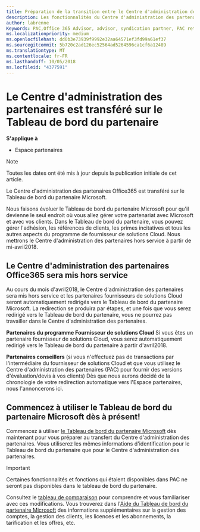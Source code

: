 ```yaml
---
title: Préparation de la transition entre le Centre d'administration des partenaires et l'Espace partenaires | Espace partenaires
description: Les fonctionnalités du Centre d'administration des partenaires Office365 sont transférées sur l'Espace partenaires.
author: labrenne
Keywords: PAC,Office 365 Advisor, advisor, syndication partner, PAC retire, PAC retiring
ms.localizationpriority: medium
ms.openlocfilehash: dd0b3e73939f9992e32aa64571ef3fd99a61ef37
ms.sourcegitcommit: 5b720c2ad126ec52564ad5264596ca1cf6a12489
ms.translationtype: MT
ms.contentlocale: fr-FR
ms.lasthandoff: 10/05/2018
ms.locfileid: "4377591"
---
```

# <a name="partner-admin-center-is-moving-to-the-partner-dashboard"></a>Le Centre d'administration des partenaires est transféré sur le Tableau de bord du partenaire

**S'applique à**

-  Espace partenaires

> [!NOTE]  
>  Toutes les dates ont été mis à jour depuis la publication initiale de cet article.

Le Centre d'administration des partenaires Office365 est transféré sur le Tableau de bord du partenaire Microsoft.

Nous faisons évoluer le Tableau de bord du partenaire Microsoft pour qu'il devienne le seul endroit où vous allez gérer votre partenariat avec Microsoft et avec vos clients. Dans le Tableau de bord du partenaire, vous pouvez gérer l'adhésion, les références de clients, les primes incitatives et tous les autres aspects du programme de fournisseur de solutions Cloud. Nous mettrons le Centre d'administration des partenaires hors service à partir de mi-avril2018.

## <a name="the-office-365-partner-admin-center-pac-will-be-retired"></a>Le Centre d'administration des partenaires Office365 sera mis hors service

Au cours du mois d'avril2018, le Centre d'administration des partenaires sera mis hors service et les partenaires fournisseurs de solutions Cloud seront automatiquement redirigés vers le Tableau de bord du partenaire Microsoft. La redirection se produira par étapes, et une fois que vous serez redirigé vers le Tableau de bord du partenaire, vous ne pourrez pas travailler dans le Centre d'administration des partenaires. 

**Partenaires du programme Fournisseur de solutions Cloud** Si vous êtes un partenaire fournisseur de solutions Cloud, vous serez automatiquement redirigé vers le Tableau de bord du partenaire à partir d'avril2018. 

**Partenaires conseillers** (si vous n'effectuez pas de transactions par l'intermédiaire du fournisseur de solutions Cloud et que vous utilisez le Centre d'administration des partenaires (PAC) pour fournir des versions d'évaluation/devis à vos clients) Dès que nous aurons décidé de la chronologie de votre redirection automatique vers l'Espace partenaires, nous l'annoncerons ici. 


## <a name="start-using-the-microsoft-partner-dashboard-now"></a>Commencez à utiliser le Tableau de bord du partenaire Microsoft dès à présent!

Commencez à utiliser [le Tableau de bord du partenaire Microsoft](https://partnercenter.microsoft.com/) dès maintenant pour vous préparer au transfert du Centre d'administration des partenaires.  Vous utiliserez les mêmes informations d'identification pour le Tableau de bord du partenaire que pour le Centre d'administration des partenaires. 

> [!IMPORTANT]  
> Certaines fonctionnalités et fonctions qui étaient disponibles dans PAC ne seront pas disponibles dans le tableau de bord du partenaire.

 Consultez le [tableau de comparaison](moving-from-pac-to-pc.md) pour comprendre et vous familiariser avec ces modifications.  Vous trouverez dans l'[Aide du Tableau de bord du partenaire Microsoft](https://partnercenter.microsoft.com/partner/help) des informations supplémentaires sur la gestion des comptes, la gestion des clients, les licences et les abonnements, la tarification et les offres, etc.

 